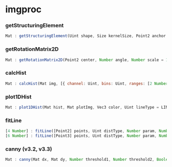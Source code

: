 # imgproc

<a name="getStructuringElement"></a>

### getStructuringElement
``` javascript
Mat : getStructuringElement(Uint shape, Size kernelSize, Point2 anchor = new Point(-1, -1))
```

<a name="getRotationMatrix2D"></a>

### getRotationMatrix2D
``` javascript
Mat : getRotationMatrix2D(Point2 center, Number angle, Number scale = 1.0)
```

<a name="calcHist"></a>

### calcHist
``` javascript
Mat : calcHist(Mat img, [{ channel: Uint, bins: Uint, ranges: [2 Number] }] histAxes, Mat mask = noArray())
```

<a name="plot1DHist"></a>

### plot1DHist
``` javascript
Mat : plot1DHist(Mat hist, Mat plotImg, Vec3 color, Uint lineType = LINE_8, Uint thickness = 1, Uint shift = 0)
```

<a name="fitLine"></a>

### fitLine
``` javascript
[4 Number] : fitLine([Point2] points, Uint distType, Number param, Number reps, Number aeps)
[6 Number] : fitLine([Point3] points, Uint distType, Number param, Number reps, Number aeps)
```

<a name="canny"></a>

### canny (v3.2, v3.3)
``` javascript
Mat : canny(Mat dx, Mat dy, Number threshold1, Number threshold2, Boolean L2gradient = false)
```